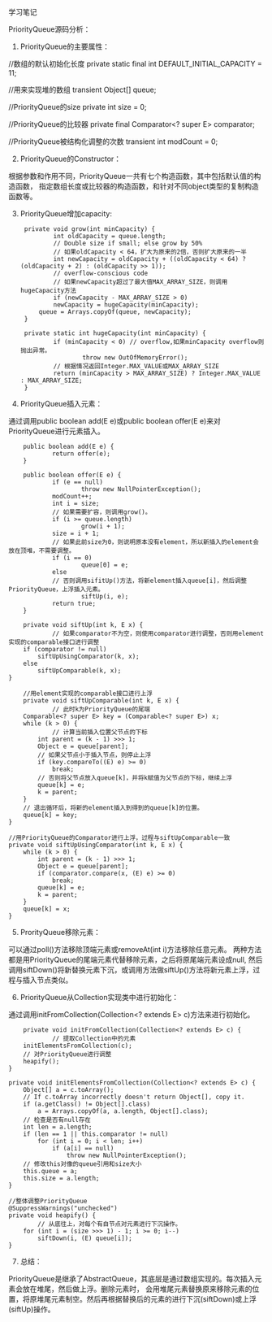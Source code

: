 学习笔记

PriorityQueue源码分析：

1. PriorityQueue的主要属性：

//数组的默认初始化长度
private static final int DEFAULT_INITIAL_CAPACITY = 11;

//用来实现堆的数组
transient Object[] queue;

//PriorityQueue的size
private int size = 0;

//PriorityQueue的比较器
private final Comparator<? super E> comparator;

//PriorityQueue被结构化调整的次数
transient int modCount = 0;


2. PriorityQueue的Constructor：

根据参数和作用不同，PriorityQueue一共有七个构造函数，其中包括默认值的构造函数，
指定数组长度或比较器的构造函数，和针对不同object类型的复制构造函数等。


3. PriorityQueue增加capacity:

		private void grow(int minCapacity) {
				int oldCapacity = queue.length;
				// Double size if small; else grow by 50%
				// 如果oldCapacity < 64，扩大为原来的2倍，否则扩大原来的一半
				int newCapacity = oldCapacity + ((oldCapacity < 64) ? (oldCapacity + 2) : (oldCapacity >> 1));
				// overflow-conscious code
				// 如果newCapacity超过了最大值MAX_ARRAY_SIZE，则调用hugeCapacity方法
				if (newCapacity - MAX_ARRAY_SIZE > 0)
				newCapacity = hugeCapacity(minCapacity);
		    queue = Arrays.copyOf(queue, newCapacity);
		}

		private static int hugeCapacity(int minCapacity) {
				if (minCapacity < 0) // overflow,如果minCapacity overflow则抛出异常。
						throw new OutOfMemoryError();
				// 根据情况返回Integer.MAX_VALUE或MAX_ARRAY_SIZE
				return (minCapacity > MAX_ARRAY_SIZE) ? Integer.MAX_VALUE : MAX_ARRAY_SIZE;
		}


4. PriorityQueue插入元素：

通过调用public boolean add(E e)或public boolean offer(E e)来对PriorityQueue进行元素插入。

		public boolean add(E e) {
				return offer(e);
		}

		public boolean offer(E e) {
				if (e == null)
						throw new NullPointerException();
				modCount++;
				int i = size;
				// 如果需要扩容，则调用grow()。
				if (i >= queue.length)
						grow(i + 1);
				size = i + 1;
				// 如果此前size为0，则说明原本没有element，所以新插入的element会放在顶堆，不需要调整。
				if (i == 0)
						queue[0] = e;
				else
				// 否则调用sifitUp()方法，将新element插入queue[i]，然后调整PriorityQueue，上浮插入元素。
						siftUp(i, e);
				return true;
		}

		private void siftUp(int k, E x) {
				// 如果comparator不为空，则使用comparator进行调整，否则用element实现的comparable接口进行调整
        if (comparator != null)
            siftUpUsingComparator(k, x);
        else
            siftUpComparable(k, x);
    }

		//用element实现的comparable接口进行上浮
		private void siftUpComparable(int k, E x) {
				// 此时k为PriorityQueue的尾端
        Comparable<? super E> key = (Comparable<? super E>) x;
        while (k > 0) {
        		// 计算当前插入位置父节点的下标
            int parent = (k - 1) >>> 1;
            Object e = queue[parent];
            // 如果父节点小于插入节点，则停止上浮
            if (key.compareTo((E) e) >= 0)
                break;
            // 否则将父节点放入queue[k]，并将k赋值为父节点的下标，继续上浮
            queue[k] = e;
            k = parent;
        }
        // 退出循环后，将新的element插入到得到的queue[k]的位置。
        queue[k] = key;
    }
    
    //用PriorityQueue的Comparator进行上浮，过程与siftUpComparable一致
    private void siftUpUsingComparator(int k, E x) {
        while (k > 0) {
            int parent = (k - 1) >>> 1;
            Object e = queue[parent];
            if (comparator.compare(x, (E) e) >= 0)
                break;
            queue[k] = e;
            k = parent;
        }
        queue[k] = x;
    }

5. ProrityQueue移除元素：

可以通过poll()方法移除顶端元素或removeAt(int i)方法移除任意元素。
两种方法都是用PriorityQueue的尾端元素代替移除元素，之后将原尾端元素设成null,
然后调用siftDown()将新替换元素下沉，或调用方法做siftUp()方法将新元素上浮，过程与插入节点类似。

6. PriorityQueue从Collection实现类中进行初始化：

通过调用initFromCollection(Collection<? extends E> c)方法来进行初始化。

		private void initFromCollection(Collection<? extends E> c) {
				// 提取Collection中的元素
        initElementsFromCollection(c);
        // 对PriorityQueue进行调整
        heapify();
    }
    
    private void initElementsFromCollection(Collection<? extends E> c) {
        Object[] a = c.toArray();
        // If c.toArray incorrectly doesn't return Object[], copy it.
        if (a.getClass() != Object[].class)
            a = Arrays.copyOf(a, a.length, Object[].class);
        // 检查是否有null存在
        int len = a.length;
        if (len == 1 || this.comparator != null)
            for (int i = 0; i < len; i++)
                if (a[i] == null)
                    throw new NullPointerException();
        // 修改this对像的queue引用和size大小
        this.queue = a;
        this.size = a.length;
    }
    
    //整体调整PriorityQueue
    @SuppressWarnings("unchecked")
    private void heapify() {
    		// 从底往上，对每个有自节点对元素进行下沉操作。
        for (int i = (size >>> 1) - 1; i >= 0; i--)
            siftDown(i, (E) queue[i]);
    }

7. 总结：

PriorityQueue是继承了AbstractQueue，其底层是通过数组实现的。每次插入元素会放在堆尾，然后做上浮。删除元素时，
会用堆尾元素替换原来移除元素的位置，将原堆尾元素制空。然后再根据替换后的元素的进行下沉(siftDown)或上浮(siftUp)操作。
